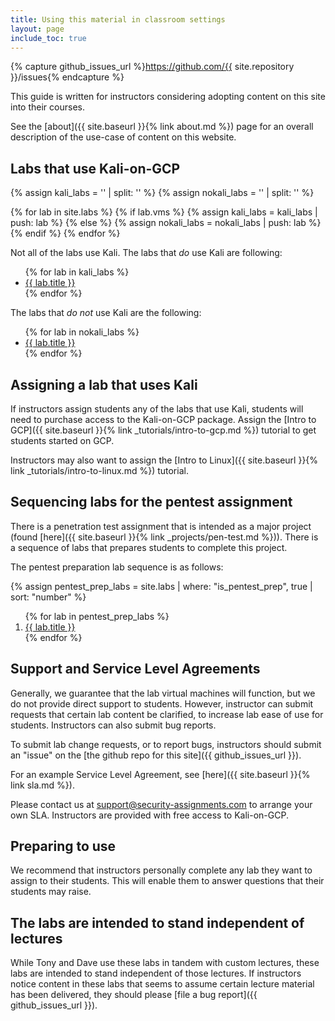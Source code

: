```yaml
---
title: Using this material in classroom settings
layout: page
include_toc: true
---
```


{% capture github_issues_url %}https://github.com/{{ site.repository }}/issues{% endcapture %}

<p class='lead'>This guide is written for instructors considering adopting content on this site into their courses.</p>

See the [about]({{ site.baseurl }}{% link about.md %}) page for an overall description of the use-case of
content on this website.


## Labs that use Kali-on-GCP

{% assign kali_labs = '' | split: '' %}
{% assign nokali_labs = '' | split: '' %}

{% for lab in site.labs %}
{% if lab.vms %}
{% assign kali_labs = kali_labs | push: lab %}
{% else %}
{% assign nokali_labs = nokali_labs | push: lab %}
{% endif %}
{% endfor %}

Not all of the labs use Kali. The labs that _do_ use Kali are following:

<ul>
{% for lab in kali_labs %}
<li><a href="{{ lab.url | relative_url }}">{{ lab.title }}</a></li>
{% endfor %}
</ul>


The labs that _do not_ use Kali are the following:

<ul>
{% for lab in nokali_labs %}
<li><a href="{{ lab.url | relative_url }}">{{ lab.title }}</a></li>
{% endfor %}
</ul>


## Assigning a lab that uses Kali

If instructors assign students any of the labs that use Kali, students will need to purchase
access to the Kali-on-GCP package. Assign the
[Intro to GCP]({{ site.baseurl }}{% link _tutorials/intro-to-gcp.md %}) tutorial to get students started on GCP.

Instructors may also want to assign the [Intro to Linux]({{ site.baseurl }}{% link _tutorials/intro-to-linux.md %}) tutorial.


## Sequencing labs for the pentest assignment

There is a penetration test assignment that is intended as a major project
(found [here]({{ site.baseurl }}{% link _projects/pen-test.md %})). There is a sequence of labs
that prepares students to complete this project.

The pentest preparation lab sequence is as follows:

{% assign pentest_prep_labs = site.labs | where: "is_pentest_prep", true | sort: "number" %}

<ol>
{% for lab in pentest_prep_labs %}
<li><a href='{{ lab.url | relative_url }}'>{{ lab.title }}</a></li>
{% endfor %}
</ol>


## Support and Service Level Agreements

Generally, we guarantee that the lab virtual machines will function, but we do
not provide direct support to students. However, instructor can submit
requests that certain lab content be clarified, to increase lab ease of use for students.
Instructors can also submit bug reports.

To submit lab change requests, or to report bugs, instructors should submit an "issue" on the
[the github repo for this site]({{ github_issues_url }}).

For an example Service Level Agreement, see [here]({{ site.baseurl }}{% link sla.md %}).

Please contact us at <support@security-assignments.com> to arrange your own SLA.
Instructors are provided with free access to Kali-on-GCP.


## Preparing to use

We recommend that instructors personally complete any lab they want to assign to their
students. This will enable them to answer questions that their students may raise.


## The labs are intended to stand independent of lectures

While Tony and Dave use these labs in tandem with custom lectures, these labs
are intended to stand independent of those lectures. If instructors notice content in
these labs that seems to assume certain lecture material has been delivered,
they should please [file a bug report]({{ github_issues_url }}).
